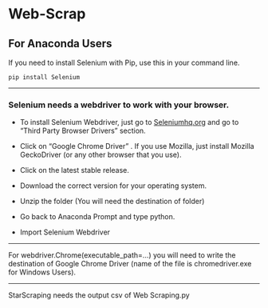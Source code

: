# Web-Scrap

## For Anaconda Users

If you need to install Selenium with Pip, use this in your command line.
```
pip install Selenium
```
---------------------------------------------------------------------------------------------------------------------------------------------------------------------------------

### Selenium needs a webdriver to work with your browser.

- To install Selenium Webdriver, just go to [Seleniumhq.org](https://Seleniumhq.org/) and go to “Third Party Browser Drivers” section.

- Click on “Google Chrome Driver” . If you use Mozilla, just install Mozilla GeckoDriver (or any other browser that you use).

- Click on the latest stable release.

- Download the correct version for your operating system. 

- Unzip the folder (You will need the destination of folder)

- Go back to Anaconda Prompt and type python.

- Import Selenium Webdriver

---------------------------------------------------------------------------------------------------------------------------------------------------------------------------------

For webdriver.Chrome(executable_path=...) you will need to write the destination of Google Chrome Driver (name of the file is chromedriver.exe for Windows Users).

---------------------------------------------------------------------------------------------------------------------------------------------------------------------------------

StarScraping needs the output csv of Web Scraping.py
